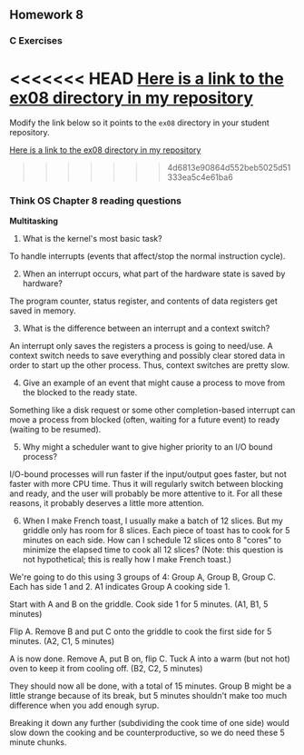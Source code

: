## Homework 8

### C Exercises

<<<<<<< HEAD
[Here is a link to the ex08 directory in my repository](https://github.com/KaitlynKeil/ExercisesInC/tree/master/exercises/ex08)
=======
Modify the link below so it points to the `ex08` directory in your
student repository.

[Here is a link to the ex08 directory in my repository](https://github.com/YOUR_GITHUB_USERNAME_HERE/ExercisesInC/tree/master/exercises/ex08)
>>>>>>> 4d6813e90864d552beb5025d51333ea5c4e61ba6

### Think OS Chapter 8 reading questions

**Multitasking**

1) What is the kernel's most basic task?

To handle interrupts (events that affect/stop the normal instruction cycle).

2) When an interrupt occurs, what part of the hardware state is saved by hardware?

The program counter, status register, and contents of data registers get saved in memory.

3) What is the difference between an interrupt and a context switch?

An interrupt only saves the registers a process is going to need/use. A context switch needs to save everything and possibly clear stored data in order to start up the other process. Thus, context switches are pretty slow.

4) Give an example of an event that might cause a process to move from the blocked to the ready state.

Something like a disk request or some other completion-based interrupt can move a process from blocked (often, waiting for a future event) to ready (waiting to be resumed).

5) Why might a scheduler want to give higher priority to an I/O bound process?

I/O-bound processes will run faster if the input/output goes faster, but not faster with more CPU time. Thus it will regularly switch between blocking and ready, and the user will probably be more attentive to it. For all these reasons, it probably deserves a little more attention.

6) When I make French toast, I usually make a batch of 12 slices.  But my griddle only has room for 8 slices. 
Each piece of toast has to cook for 5 minutes on each side.  How can I schedule 12 slices onto 8 "cores"
to minimize the elapsed time to cook all 12 slices?  (Note: this question is not hypothetical; 
this is really how I make French toast.)

We're going to do this using 3 groups of 4: Group A, Group B, Group C. Each has side 1 and 2. A1 indicates Group A cooking side 1.

Start with A and B on the griddle. Cook side 1 for 5 minutes. (A1, B1, 5 minutes)

Flip A. Remove B and put C onto the griddle to cook the first side for 5 minutes. (A2, C1, 5 minutes)

A is now done. Remove A, put B on, flip C. Tuck A into a warm (but not hot) oven to keep it from cooling off. (B2, C2, 5 minutes)

They should now all be done, with a total of 15 minutes. Group B might be a little strange because of its break, but 5 minutes shouldn't make too much difference when you add enough syrup.

Breaking it down any further (subdividing the cook time of one side) would slow down the cooking and be counterproductive, so we do need these 5 minute chunks.
